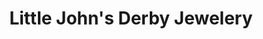 ---
title: "Little John's Derby Jewelery"
url: /louisville/little-johns-derby-jewelery/
shop: Schmuck
---